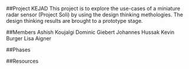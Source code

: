 ##Project KEJAD
This project is to explore the use-cases of a miniature radar sensor (Project Soli) by using the design thinking methologies. 
The design thinking results are brought to a prototype stage.

##Members
Ashish Koujalgi
Dominic Giebert
Johannes Hussak
Kevin Burger
Lisa Aigner

##Phases

##Resources  

